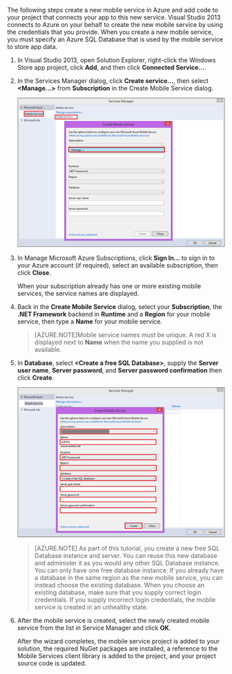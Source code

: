 

The following steps create a new mobile service in Azure and add code to your project that connects your app to this new service. Visual Studio 2013 connects to Azure on your behalf to create the new mobile service by using the credentials that you provide. When you create a new mobile service, you must specify an Azure SQL Database that is used by the mobile service to store app data. 

1. In Visual Studio 2013, open Solution Explorer, right-click the Windows Store app project, click **Add**, and then click **Connected Service...**. 

2. In the Services Manager dialog, click **Create service...**, then select **&lt;Manage...&gt;** from  **Subscription** in the Create Mobile Service dialog.  

	![create service manage subscriptions](./media/mobile-services-dotnet-backend-create-new-service-vs2013/mobile-create-service-from-vs2013.png)

3. In Manage Microsoft Azure Subscriptions, click **Sign In...** to sign in to your Azure account (if required), select an available subscription, then click **Close**.

	When your subscription already has one or more existing mobile services, the service names are displayed. 

4. Back in the **Create Mobile Service** dialog, select your **Subscription**, the **.NET Framework** backend  in **Runtime** and a **Region** for your mobile service, then type a **Name** for your mobile service.

	>[AZURE.NOTE]Mobile service names must be unique. A red X is displayed next to **Name** when the name you supplied is not available. 

5. In **Database**, select **&lt;Create a free SQL Database&gt;**, supply the **Server user name**, **Server password**, and **Server password confirmation** then click **Create**.

  	![create new mobile service in VS 2013](./media/mobile-services-dotnet-backend-create-new-service-vs2013/mobile-create-service-from-vs2013-2.png)

	> [AZURE.NOTE]
	> As part of this tutorial, you create a new free SQL Database instance and server. You can reuse this new database and administer it as you would any other SQL Database instance. You can only have one free database instance. If you already have a database in the same region as the new mobile service, you can instead choose the existing database. When you choose an existing database, make sure that you supply correct login credentials. If you supply incorrect login credentials, the mobile service is created in an unhealthy state.

6. After the mobile service is created, select the newly created mobile service from the list in Service Manager and click **OK**.
 
   	After the wizard completes, the mobile service project is added to your solution, the required NuGet packages are installed, a reference to the Mobile Services client library is added to the project, and your project source code is updated.

